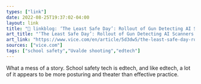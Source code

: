```yaml
---
types: ["link"]
date: 2022-08-25T19:37:02-04:00
layout: link
title: "🔗 linkblog: ‘The Least Safe Day’: Rollout of Gun Detecting AI Scanners in Schools Has Been a ‘Cluster,’ Emails Show'"
art_title: "‘The Least Safe Day’: Rollout of Gun Detecting AI Scanners in Schools Has Been a ‘Cluster,’ Emails Show"
art_link: "https://www.vice.com/en/article/5d3dw5/the-least-safe-day-rollout-of-gun-detecting-ai-scanners-in-schools-has-been-a-cluster-emails-show"
sources: ["vice.com"]
tags: ["school safety","Uvalde shooting","edtech"]
---
```

What a mess of a story. School safety tech is edtech, and like edtech, a lot of it appears to be more posturing and theater than effective practice.
 
